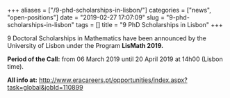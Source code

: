 +++
aliases = ["/9-phd-scholarships-in-lisbon/"]
categories = ["news", "open-positions"]
date = "2019-02-27 17:07:09"
slug = "9-phd-scholarships-in-lisbon"
tags = []
title = "9 PhD Scholarships in Lisbon"
+++

9 Doctoral Scholarships in Mathematics have been announced by the
University of Lisbon under the Program **LisMath 2019.**

**Period of the Call:** from 06 March 2019 until 20 April 2019 at 14h00
(Lisbon time).

**All info at:**
<http://www.eracareers.pt/opportunities/index.aspx?task=global&jobId=110899>
